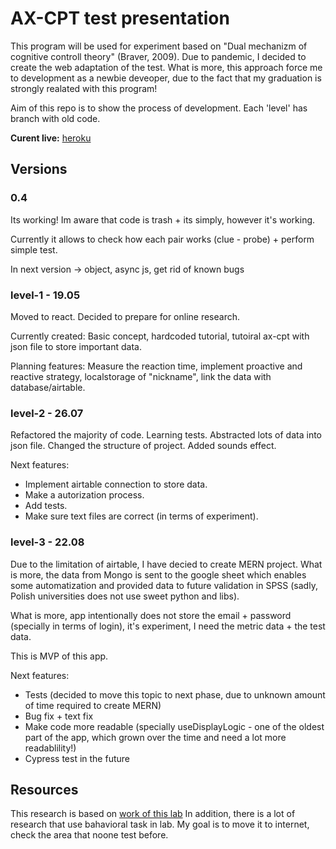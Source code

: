 # AX-CPT test presentation

This program will be used for experiment based on "Dual mechanizm of cognitive controll theory" (Braver, 2009). Due to pandemic, I decided to create the web adaptation of the test. What is more, this approach force me to development as a newbie deveoper, due to the fact that my graduation is strongly realated with this program!

Aim of this repo is to show the process of development. Each 'level' has branch with old code.

**Curent live:** [heroku](https://ax--cpt.herokuapp.com)

## Versions

### 0.4

Its working! Im aware that code is trash + its simply, however it's working.

Currently it allows to check how each pair works (clue - probe) + perform simple test.

In next version -> object, async js, get rid of known bugs

### level-1 - 19.05

Moved to react. Decided to prepare for online research.

Currently created: Basic concept, hardcoded tutorial, tutoiral ax-cpt with json file to store important data.

Planning features: Measure the reaction time, implement proactive and reactive strategy, localstorage of "nickname", link the data with database/airtable.

### level-2 - 26.07

Refactored the majority of code. Learning tests. Abstracted lots of data into json file. Changed the structure of project. Added sounds effect.

Next features:

- Implement airtable connection to store data.
- Make a autorization process.
- Add tests.
- Make sure text files are correct (in terms of experiment).

### level-3 - 22.08

Due to the limitation of airtable, I have decied to create MERN project. What is more, the data from Mongo is sent to the google sheet which enables some automatization and provided data to future validation in SPSS (sadly, Polish universities does not use sweet python and libs).

What is more, app intentionally does not store the email + password (specially in terms of login), it's experiment, I need the metric data + the test data.

This is MVP of this app.

Next features:

- Tests (decided to move this topic to next phase, due to unknown amount of time required to create MERN)
- Bug fix + text fix
- Make code more readable (specially useDisplayLogic - one of the oldest part of the app, which grown over the time and need a lot more readablility!)
- Cypress test in the future

## Resources

This research is based on [work of this lab](https://sites.wustl.edu/dualmechanisms/tasks/)
In addition, there is a lot of research that use bahavioral task in lab. My goal is to move it to internet, check the area that noone test before.
